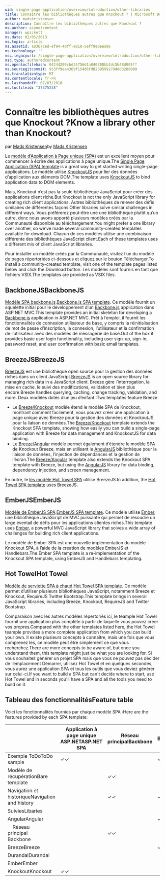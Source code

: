 ```yaml
---
uid: single-page-application/overview/introduction/other-libraries
title: Connaître les bibliothèques autres que Knockout ? | Microsoft Docs
author: madskristensen
description: Connaître les bibliothèques autres que Knockout ?
ms.author: aspnetcontent
manager: wpickett
ms.date: 02/05/2013
ms.topic: article
ms.assetid: a8367c6d-ef94-4dff-a010-5eff9e6eea96
ms.technology: ''
msc.legacyurl: /single-page-application/overview/introduction/other-libraries
msc.type: authoredcontent
ms.openlocfilehash: 0424d209cbd24756d1a840788bb3dc5b48d905ff
ms.sourcegitcommit: 953ff9ea4369f154d6fd0239599279ddd3280009
ms.translationtype: MT
ms.contentlocale: fr-FR
ms.lasthandoff: 07/03/2018
ms.locfileid: "37375238"
---
```

<a name="know-a-library-other-than-knockout"></a><span data-ttu-id="51892-104">Connaître les bibliothèques autres que Knockout ?</span><span class="sxs-lookup"><span data-stu-id="51892-104">Know a library other than Knockout?</span></span>
====================
<span data-ttu-id="51892-105">par [Mads Kristensen](https://github.com/madskristensen)</span><span class="sxs-lookup"><span data-stu-id="51892-105">by [Mads Kristensen](https://github.com/madskristensen)</span></span>

<span data-ttu-id="51892-106">Le [modèle d’Application à Page unique (SPA)](knockoutjs-template.md) est un excellent moyen pour commencer à écrire des applications à page unique.</span><span class="sxs-lookup"><span data-stu-id="51892-106">The [Single Page Application (SPA) template](knockoutjs-template.md) is a great way to get started writing single-page applications.</span></span> <span data-ttu-id="51892-107">Le modèle utilise [KnockoutJS](http://knockoutjs.com/) pour lier des données d’application aux éléments DOM.</span><span class="sxs-lookup"><span data-stu-id="51892-107">The template uses [KnockoutJS](http://knockoutjs.com/) to bind application data to DOM elements.</span></span>

<span data-ttu-id="51892-108">Mais, Knockout n’est pas la seule bibliothèque JavaScript pour créer des applications client riche.</span><span class="sxs-lookup"><span data-stu-id="51892-108">But Knockout is not the only JavaScript library for creating rich client applications.</span></span> <span data-ttu-id="51892-109">Autres bibliothèques de relever des défis similaires de différentes façons.</span><span class="sxs-lookup"><span data-stu-id="51892-109">Other libraries solve similar challenges in different ways.</span></span> <span data-ttu-id="51892-110">Vous préférerez peut-être une une bibliothèque plutôt qu’un autre, donc nous avons apporté plusieurs modèles créés par la Communauté disponible au téléchargement.</span><span class="sxs-lookup"><span data-stu-id="51892-110">You might prefer a one library over another, so we've made several community-created templates available for download.</span></span> <span data-ttu-id="51892-111">Chacun de ces modèles utilise une combinaison différente des bibliothèques JavaScript client.</span><span class="sxs-lookup"><span data-stu-id="51892-111">Each of these templates uses a different mix of client JavaScript libraries.</span></span>

<span data-ttu-id="51892-112">Pour installer un modèle créés par la Communauté, visitez l’un du modèle de pages répertoriées ci-dessous et cliquez sur le bouton Télécharger.</span><span class="sxs-lookup"><span data-stu-id="51892-112">To install a community-created template, visit one of the template pages listed below and click the Download button.</span></span> <span data-ttu-id="51892-113">Les modèles sont fournis en tant que fichiers VSIX.</span><span class="sxs-lookup"><span data-stu-id="51892-113">The templates are provided as VSIX files.</span></span>

## <a name="backbonejs"></a><span data-ttu-id="51892-114">BackboneJS</span><span class="sxs-lookup"><span data-stu-id="51892-114">BackboneJS</span></span>

<span data-ttu-id="51892-115">[Modèle SPA backbone.js](../templates/backbonejs-template.md).</span><span class="sxs-lookup"><span data-stu-id="51892-115">[Backbone.js SPA template](../templates/backbonejs-template.md).</span></span> <span data-ttu-id="51892-116">Ce modèle fournit un squelette initial pour le développement d’un [Backbone.js](http://backbonejs.org/) application dans ASP.NET MVC.</span><span class="sxs-lookup"><span data-stu-id="51892-116">This template provides an initial skeleton for developing a [Backbone.js](http://backbonejs.org/) application in ASP.NET MVC.</span></span> <span data-ttu-id="51892-117">Prêt à l’emploi, il fournit les fonctionnalités de connexion utilisateur de base, y compris la réinitialisation de mot de passe d’inscription, la connexion, l’utilisateur et la confirmation de l’utilisateur avec des modèles de messagerie de base.</span><span class="sxs-lookup"><span data-stu-id="51892-117">Out of the box it provides basic user login functionality, including user sign-up, sign-in, password reset, and user confirmation with basic email templates.</span></span>

## <a name="breezejs"></a><span data-ttu-id="51892-118">BreezeJS</span><span class="sxs-lookup"><span data-stu-id="51892-118">BreezeJS</span></span>

<span data-ttu-id="51892-119">[BreezeJS](http://www.breezejs.com/?utm_source=ms-spa) est une bibliothèque open source pour la gestion des données riches dans un client JavaScript.</span><span class="sxs-lookup"><span data-stu-id="51892-119">[BreezeJS](http://www.breezejs.com/?utm_source=ms-spa) is an open source library for managing rich data in a JavaScript client.</span></span> <span data-ttu-id="51892-120">Breeze gère l’interrogation, la mise en cache, le suivi des modifications, validation et bien plus encore.</span><span class="sxs-lookup"><span data-stu-id="51892-120">Breeze handles querying, caching, change tracking, validation, and more.</span></span> <span data-ttu-id="51892-121">Deux modèles dotés d’un jeu d’enfant :</span><span class="sxs-lookup"><span data-stu-id="51892-121">Two templates feature Breeze:</span></span>

- <span data-ttu-id="51892-122">Le [Breeze/Knockout](../templates/breezeknockout-template.md) modèle étend le modèle SPA de Knockout, montrant comment facilement, vous pouvez créer une application à page unique avec Breeze pour la gestion des données et KnockoutJS pour la liaison de données.</span><span class="sxs-lookup"><span data-stu-id="51892-122">The [Breeze/Knockout](../templates/breezeknockout-template.md) template extends the Knockout SPA template, showing how easily you can build a single-page application with Breeze for data management and KnockoutJS for data binding.</span></span>
- <span data-ttu-id="51892-123">Le [Breeze/Angular](../templates/breezeangular-template.md) modèle permet également d’étendre le modèle SPA de Knockout Breeze, mais en utilisant le [AngularJS](http://angularjs.org) bibliothèque pour la liaison de données, l’injection de dépendances et la gestion de l’écran.</span><span class="sxs-lookup"><span data-stu-id="51892-123">The [Breeze/Angular](../templates/breezeangular-template.md) template also extends the Knockout SPA template with Breeze, but using the [AngularJS](http://angularjs.org) library for data binding, dependency injection, and screen management.</span></span>

<span data-ttu-id="51892-124">En outre, le [les modèle Hot Towel SPA](../templates/hottowel-template.md) utilise BreezeJS.</span><span class="sxs-lookup"><span data-stu-id="51892-124">In addition, the [Hot Towel SPA template](../templates/hottowel-template.md) uses BreezeJS.</span></span>

## <a name="emberjs"></a><span data-ttu-id="51892-125">EmberJS</span><span class="sxs-lookup"><span data-stu-id="51892-125">EmberJS</span></span>

<span data-ttu-id="51892-126">[Modèle de EmberJS SPA](../templates/emberjs-template.md).</span><span class="sxs-lookup"><span data-stu-id="51892-126">[EmberJS SPA template](../templates/emberjs-template.md).</span></span> <span data-ttu-id="51892-127">Ce modèle utilise [Ember](http://emberjs.com/), une bibliothèque JavaScript de MVC puissante qui permet de résoudre un large éventail de défis pour les applications clientes riches.</span><span class="sxs-lookup"><span data-stu-id="51892-127">This template uses [Ember](http://emberjs.com/), a powerful MVC JavaScript library that solves a wide array of challenges for building rich client applications.</span></span>

<span data-ttu-id="51892-128">Le modèle de Ember SPA est une nouvelle implémentation du modèle Knockout SPA, à l’aide de la création de modèles EmberJS et Handlebars.</span><span class="sxs-lookup"><span data-stu-id="51892-128">The Ember SPA template is a re-implementation of the Knockout SPA template, using EmberJS and Handlebars templating.</span></span>

## <a name="hot-towel"></a><span data-ttu-id="51892-129">Hot Towel</span><span class="sxs-lookup"><span data-stu-id="51892-129">Hot Towel</span></span>

<span data-ttu-id="51892-130">[Modèle de serviette SPA à chaud](../templates/hottowel-template.md).</span><span class="sxs-lookup"><span data-stu-id="51892-130">[Hot Towel SPA template](../templates/hottowel-template.md).</span></span> <span data-ttu-id="51892-131">Ce modèle permet d’utiliser plusieurs bibliothèques JavaScript, notamment Breeze et Knockout, RequireJS Twitter Bootstrap.</span><span class="sxs-lookup"><span data-stu-id="51892-131">This template brings in several JavaScript libraries, including Breeze, Knockout, RequireJS and Twitter Bootstrap.</span></span>

<span data-ttu-id="51892-132">Comparaison avec les autres modèles répertoriés ici, le teample Hot Towel fournit une application plus complète à partir de laquelle vous pouvez créer vos propres.</span><span class="sxs-lookup"><span data-stu-id="51892-132">Compared with the other templates listed here, the Hot Towel teample provides a more complete application from which you can build your own.</span></span> <span data-ttu-id="51892-133">Il existe plusieurs concepts à connaître, mais une fois que vous comprenez les, ce modèle peut être simplement ce que vous recherchez.</span><span class="sxs-lookup"><span data-stu-id="51892-133">There are more concepts to be aware of, but once you understand them, this template might just be what you are looking for.</span></span> <span data-ttu-id="51892-134">Si vous souhaitez générer un projet SPA mais que vous ne pouvez pas décider de l’emplacement Démarrer, utilisez Hot Towel et en quelques secondes, vous aurez une application SPA et tous les outils que vous deviez générer sur celui-ci.</span><span class="sxs-lookup"><span data-stu-id="51892-134">If you want to build a SPA but can't decide where to start, use Hot Towel and in seconds you'll have a SPA and all the tools you need to build on it.</span></span>

## <a name="feature-table"></a><span data-ttu-id="51892-135">Tableau des fonctionnalités</span><span class="sxs-lookup"><span data-stu-id="51892-135">Feature table</span></span>

<span data-ttu-id="51892-136">Voici les fonctionnalités fournies par chaque modèle SPA :</span><span class="sxs-lookup"><span data-stu-id="51892-136">Here are the features provided by each SPA template:</span></span>


|                        | <span data-ttu-id="51892-137">Application à page unique ASP.NET</span><span class="sxs-lookup"><span data-stu-id="51892-137">ASP.NET SPA</span></span> | <span data-ttu-id="51892-138">Réseau principal</span><span class="sxs-lookup"><span data-stu-id="51892-138">Backbone</span></span> | <span data-ttu-id="51892-139">Breeze/Angular</span><span class="sxs-lookup"><span data-stu-id="51892-139">Breeze/Angular</span></span> | <span data-ttu-id="51892-140">Breeze/KO</span><span class="sxs-lookup"><span data-stu-id="51892-140">Breeze/KO</span></span> |  <span data-ttu-id="51892-141">Ember</span><span class="sxs-lookup"><span data-stu-id="51892-141">Ember</span></span>   | <span data-ttu-id="51892-142">Hot Towel</span><span class="sxs-lookup"><span data-stu-id="51892-142">Hot Towel</span></span> |
|------------------------|-------------|----------|----------------|-----------|----------|-----------|
|      <span data-ttu-id="51892-143">Exemple ToDo</span><span class="sxs-lookup"><span data-stu-id="51892-143">ToDo sample</span></span>       |  <span data-ttu-id="51892-144">&#10003;</span><span class="sxs-lookup"><span data-stu-id="51892-144">&#10003;</span></span>   |          |    <span data-ttu-id="51892-145">&#10003;</span><span class="sxs-lookup"><span data-stu-id="51892-145">&#10003;</span></span>    | <span data-ttu-id="51892-146">&#10003;</span><span class="sxs-lookup"><span data-stu-id="51892-146">&#10003;</span></span>  | <span data-ttu-id="51892-147">&#10003;</span><span class="sxs-lookup"><span data-stu-id="51892-147">&#10003;</span></span> |           |
|     <span data-ttu-id="51892-148">Modèle de récupération</span><span class="sxs-lookup"><span data-stu-id="51892-148">Bare template</span></span>      |             | <span data-ttu-id="51892-149">&#10003;</span><span class="sxs-lookup"><span data-stu-id="51892-149">&#10003;</span></span> |                |           |          | <span data-ttu-id="51892-150">&#10003;</span><span class="sxs-lookup"><span data-stu-id="51892-150">&#10003;</span></span>  |
| <span data-ttu-id="51892-151">Navigation et historique</span><span class="sxs-lookup"><span data-stu-id="51892-151">Navigation and history</span></span> |             | <span data-ttu-id="51892-152">&#10003;</span><span class="sxs-lookup"><span data-stu-id="51892-152">&#10003;</span></span> |    <span data-ttu-id="51892-153">&#10003;</span><span class="sxs-lookup"><span data-stu-id="51892-153">&#10003;</span></span>    |           | <span data-ttu-id="51892-154">&#10003;</span><span class="sxs-lookup"><span data-stu-id="51892-154">&#10003;</span></span> | <span data-ttu-id="51892-155">&#10003;</span><span class="sxs-lookup"><span data-stu-id="51892-155">&#10003;</span></span>  |
|        <span data-ttu-id="51892-156">Suivies</span><span class="sxs-lookup"><span data-stu-id="51892-156">Libaries</span></span>        |             |          |                |           |          |           |
|        <span data-ttu-id="51892-157">Angular</span><span class="sxs-lookup"><span data-stu-id="51892-157">Angular</span></span>         |             |          |    <span data-ttu-id="51892-158">&#10003;</span><span class="sxs-lookup"><span data-stu-id="51892-158">&#10003;</span></span>    |           |          |           |
|    <span data-ttu-id="51892-159">&#8195;Réseau principal</span><span class="sxs-lookup"><span data-stu-id="51892-159">&#8195;Backbone</span></span>     |             | <span data-ttu-id="51892-160">&#10003;</span><span class="sxs-lookup"><span data-stu-id="51892-160">&#10003;</span></span> |                |           |          |           |
|         <span data-ttu-id="51892-161">Breeze</span><span class="sxs-lookup"><span data-stu-id="51892-161">Breeze</span></span>         |             |          |    <span data-ttu-id="51892-162">&#10003;</span><span class="sxs-lookup"><span data-stu-id="51892-162">&#10003;</span></span>    | <span data-ttu-id="51892-163">&#10003;</span><span class="sxs-lookup"><span data-stu-id="51892-163">&#10003;</span></span>  |          | <span data-ttu-id="51892-164">&#10003;</span><span class="sxs-lookup"><span data-stu-id="51892-164">&#10003;</span></span>  |
|        <span data-ttu-id="51892-165">Durandal</span><span class="sxs-lookup"><span data-stu-id="51892-165">Durandal</span></span>        |             |          |                |           |          | <span data-ttu-id="51892-166">&#10003;</span><span class="sxs-lookup"><span data-stu-id="51892-166">&#10003;</span></span>  |
|         <span data-ttu-id="51892-167">Ember</span><span class="sxs-lookup"><span data-stu-id="51892-167">Ember</span></span>          |             |          |                |           | <span data-ttu-id="51892-168">&#10003;</span><span class="sxs-lookup"><span data-stu-id="51892-168">&#10003;</span></span> |           |
|        <span data-ttu-id="51892-169">Knockout</span><span class="sxs-lookup"><span data-stu-id="51892-169">Knockout</span></span>        |  <span data-ttu-id="51892-170">&#10003;</span><span class="sxs-lookup"><span data-stu-id="51892-170">&#10003;</span></span>   |          |                | <span data-ttu-id="51892-171">&#10003;</span><span class="sxs-lookup"><span data-stu-id="51892-171">&#10003;</span></span>  |          | <span data-ttu-id="51892-172">&#10003;</span><span class="sxs-lookup"><span data-stu-id="51892-172">&#10003;</span></span>  |

